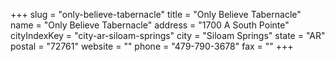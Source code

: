 +++
slug = "only-believe-tabernacle"
title = "Only Believe Tabernacle"
name = "Only Believe Tabernacle"
address = "1700 A South Pointe"
cityIndexKey = "city-ar-siloam-springs"
city = "Siloam Springs"
state = "AR"
postal = "72761"
website = ""
phone = "479-790-3678"
fax = ""
+++
